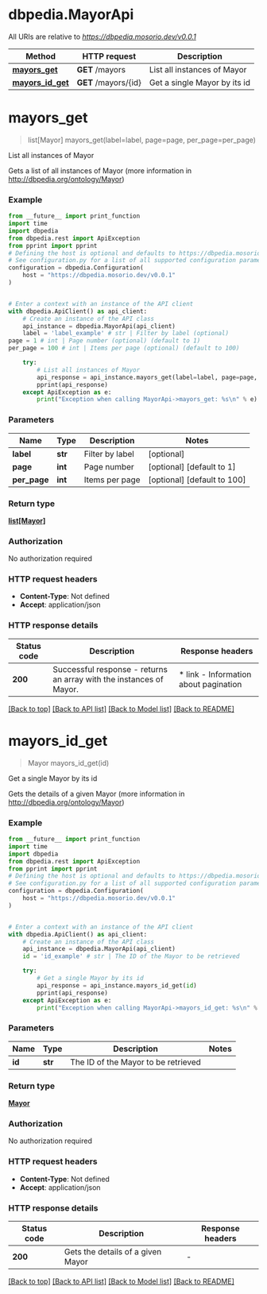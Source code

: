 # dbpedia.MayorApi

All URIs are relative to *https://dbpedia.mosorio.dev/v0.0.1*

Method | HTTP request | Description
------------- | ------------- | -------------
[**mayors_get**](MayorApi.md#mayors_get) | **GET** /mayors | List all instances of Mayor
[**mayors_id_get**](MayorApi.md#mayors_id_get) | **GET** /mayors/{id} | Get a single Mayor by its id


# **mayors_get**
> list[Mayor] mayors_get(label=label, page=page, per_page=per_page)

List all instances of Mayor

Gets a list of all instances of Mayor (more information in http://dbpedia.org/ontology/Mayor)

### Example

```python
from __future__ import print_function
import time
import dbpedia
from dbpedia.rest import ApiException
from pprint import pprint
# Defining the host is optional and defaults to https://dbpedia.mosorio.dev/v0.0.1
# See configuration.py for a list of all supported configuration parameters.
configuration = dbpedia.Configuration(
    host = "https://dbpedia.mosorio.dev/v0.0.1"
)


# Enter a context with an instance of the API client
with dbpedia.ApiClient() as api_client:
    # Create an instance of the API class
    api_instance = dbpedia.MayorApi(api_client)
    label = 'label_example' # str | Filter by label (optional)
page = 1 # int | Page number (optional) (default to 1)
per_page = 100 # int | Items per page (optional) (default to 100)

    try:
        # List all instances of Mayor
        api_response = api_instance.mayors_get(label=label, page=page, per_page=per_page)
        pprint(api_response)
    except ApiException as e:
        print("Exception when calling MayorApi->mayors_get: %s\n" % e)
```

### Parameters

Name | Type | Description  | Notes
------------- | ------------- | ------------- | -------------
 **label** | **str**| Filter by label | [optional] 
 **page** | **int**| Page number | [optional] [default to 1]
 **per_page** | **int**| Items per page | [optional] [default to 100]

### Return type

[**list[Mayor]**](Mayor.md)

### Authorization

No authorization required

### HTTP request headers

 - **Content-Type**: Not defined
 - **Accept**: application/json

### HTTP response details
| Status code | Description | Response headers |
|-------------|-------------|------------------|
**200** | Successful response - returns an array with the instances of Mayor. |  * link - Information about pagination <br>  |

[[Back to top]](#) [[Back to API list]](../README.md#documentation-for-api-endpoints) [[Back to Model list]](../README.md#documentation-for-models) [[Back to README]](../README.md)

# **mayors_id_get**
> Mayor mayors_id_get(id)

Get a single Mayor by its id

Gets the details of a given Mayor (more information in http://dbpedia.org/ontology/Mayor)

### Example

```python
from __future__ import print_function
import time
import dbpedia
from dbpedia.rest import ApiException
from pprint import pprint
# Defining the host is optional and defaults to https://dbpedia.mosorio.dev/v0.0.1
# See configuration.py for a list of all supported configuration parameters.
configuration = dbpedia.Configuration(
    host = "https://dbpedia.mosorio.dev/v0.0.1"
)


# Enter a context with an instance of the API client
with dbpedia.ApiClient() as api_client:
    # Create an instance of the API class
    api_instance = dbpedia.MayorApi(api_client)
    id = 'id_example' # str | The ID of the Mayor to be retrieved

    try:
        # Get a single Mayor by its id
        api_response = api_instance.mayors_id_get(id)
        pprint(api_response)
    except ApiException as e:
        print("Exception when calling MayorApi->mayors_id_get: %s\n" % e)
```

### Parameters

Name | Type | Description  | Notes
------------- | ------------- | ------------- | -------------
 **id** | **str**| The ID of the Mayor to be retrieved | 

### Return type

[**Mayor**](Mayor.md)

### Authorization

No authorization required

### HTTP request headers

 - **Content-Type**: Not defined
 - **Accept**: application/json

### HTTP response details
| Status code | Description | Response headers |
|-------------|-------------|------------------|
**200** | Gets the details of a given Mayor |  -  |

[[Back to top]](#) [[Back to API list]](../README.md#documentation-for-api-endpoints) [[Back to Model list]](../README.md#documentation-for-models) [[Back to README]](../README.md)

